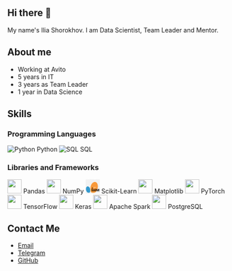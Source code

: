 ## Hi there 👋

My name's Ilia Shorokhov. I am Data Scientist, Team Leader and Mentor. 

## About me
- Working at Avito
- 5 years in IT
- 3 years as Team Leader
- 1 year in Data Science

## Skills
### Programming Languages
![Python](https://img.icons8.com/color/48/000000/python.png) Python
![SQL](https://img.icons8.com/color/48/000000/sql.png) SQL


### Libraries and Frameworks
<img src="https://cdn.jsdelivr.net/gh/devicons/devicon/icons/pandas/pandas-original.svg" width="32" height="32" /> Pandas
<img src="https://cdn.jsdelivr.net/gh/devicons/devicon/icons/numpy/numpy-original.svg" width="32" height="32" /> NumPy
<img src="png-clipart-logo-scikit-learn-python-github-machine-learning-text-orange.png" width="32" height="32" /> Scikit-Learn
<img src="https://cdn.jsdelivr.net/gh/devicons/devicon/icons/matplotlib/matplotlib-original.svg" width="32" height="32" /> Matplotlib
<img src="https://cdn.jsdelivr.net/gh/devicons/devicon/icons/pytorch/pytorch-original.svg" width="32" height="32" /> PyTorch
<img src="https://cdn.jsdelivr.net/gh/devicons/devicon/icons/tensorflow/tensorflow-original.svg" width="32" height="32" /> TensorFlow
<img src="https://cdn.jsdelivr.net/gh/devicons/devicon/icons/keras/keras-original.svg" width="32" height="32" /> Keras
<img src="https://cdn.jsdelivr.net/gh/devicons/devicon/icons/apachespark/apachespark-original.svg" width="32" height="32" /> Apache Spark
<img src="https://cdn.jsdelivr.net/gh/devicons/devicon/icons/postgresql/postgresql-original.svg" width="32" height="32" /> PostgreSQL

## Contact Me
- [Email](mailto:iliashorokhov@yandex.ru)
- [Telegram](https://t.me/iashorokhov)
- [GitHub](https://github.com/iashorokhov)

